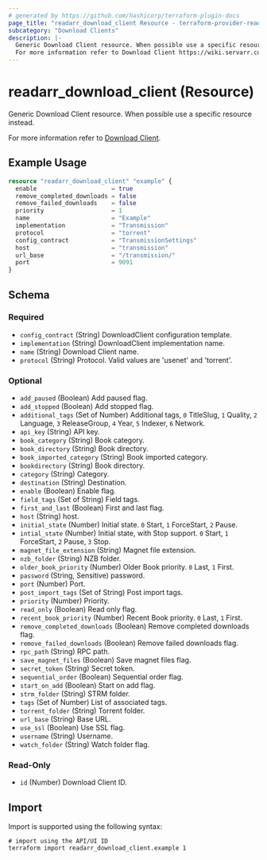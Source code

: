 ```yaml
---
# generated by https://github.com/hashicorp/terraform-plugin-docs
page_title: "readarr_download_client Resource - terraform-provider-readarr"
subcategory: "Download Clients"
description: |-
  Generic Download Client resource. When possible use a specific resource instead.
  For more information refer to Download Client https://wiki.servarr.com/readarr/settings#download-clients.
---
```


# readarr_download_client (Resource)

<!-- subcategory:Download Clients -->Generic Download Client resource. When possible use a specific resource instead.
For more information refer to [Download Client](https://wiki.servarr.com/readarr/settings#download-clients).

## Example Usage

```terraform
resource "readarr_download_client" "example" {
  enable                     = true
  remove_completed_downloads = false
  remove_failed_downloads    = false
  priority                   = 1
  name                       = "Example"
  implementation             = "Transmission"
  protocol                   = "torrent"
  config_contract            = "TransmissionSettings"
  host                       = "transmission"
  url_base                   = "/transmission/"
  port                       = 9091
}
```

<!-- schema generated by tfplugindocs -->
## Schema

### Required

- `config_contract` (String) DownloadClient configuration template.
- `implementation` (String) DownloadClient implementation name.
- `name` (String) Download Client name.
- `protocol` (String) Protocol. Valid values are 'usenet' and 'torrent'.

### Optional

- `add_paused` (Boolean) Add paused flag.
- `add_stopped` (Boolean) Add stopped flag.
- `additional_tags` (Set of Number) Additional tags, `0` TitleSlug, `1` Quality, `2` Language, `3` ReleaseGroup, `4` Year, `5` Indexer, `6` Network.
- `api_key` (String) API key.
- `book_category` (String) Book category.
- `book_directory` (String) Book directory.
- `book_imported_category` (String) Book imported category.
- `bookdirectory` (String) Book directory.
- `category` (String) Category.
- `destination` (String) Destination.
- `enable` (Boolean) Enable flag.
- `field_tags` (Set of String) Field tags.
- `first_and_last` (Boolean) First and last flag.
- `host` (String) host.
- `initial_state` (Number) Initial state. `0` Start, `1` ForceStart, `2` Pause.
- `intial_state` (Number) Initial state, with Stop support. `0` Start, `1` ForceStart, `2` Pause, `3` Stop.
- `magnet_file_extension` (String) Magnet file extension.
- `nzb_folder` (String) NZB folder.
- `older_book_priority` (Number) Older Book priority. `0` Last, `1` First.
- `password` (String, Sensitive) password.
- `port` (Number) Port.
- `post_import_tags` (Set of String) Post import tags.
- `priority` (Number) Priority.
- `read_only` (Boolean) Read only flag.
- `recent_book_priority` (Number) Recent Book priority. `0` Last, `1` First.
- `remove_completed_downloads` (Boolean) Remove completed downloads flag.
- `remove_failed_downloads` (Boolean) Remove failed downloads flag.
- `rpc_path` (String) RPC path.
- `save_magnet_files` (Boolean) Save magnet files flag.
- `secret_token` (String) Secret token.
- `sequential_order` (Boolean) Sequential order flag.
- `start_on_add` (Boolean) Start on add flag.
- `strm_folder` (String) STRM folder.
- `tags` (Set of Number) List of associated tags.
- `torrent_folder` (String) Torrent folder.
- `url_base` (String) Base URL.
- `use_ssl` (Boolean) Use SSL flag.
- `username` (String) Username.
- `watch_folder` (String) Watch folder flag.

### Read-Only

- `id` (Number) Download Client ID.

## Import

Import is supported using the following syntax:

```shell
# import using the API/UI ID
terraform import readarr_download_client.example 1
```
